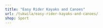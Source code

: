 ```yaml
---
title: "Easy Rider Kayaks and Canoes"
url: /tukwila/easy-rider-kayaks-and-canoes/
shop: Sport
---
```

